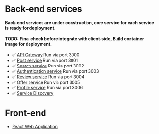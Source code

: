 # Back-end services
#### Back-end services are under construction, core service for each service is ready for deployment.
#### TODO: Final check before integrate with client-side, Build container image for deployment.
* :white_check_mark: [API Gateway](https://github.com/Skydddoogg/soa2019_group2/tree/master/service/api-gateway) Run via port 3000
* :white_check_mark: [Post service](https://github.com/Skydddoogg/soa2019_group2/tree/master/service/post) Run via port 3001
* :white_check_mark: [Search service](https://github.com/Skydddoogg/soa2019_group2/tree/master/service/search) Run via port 3002
* :white_check_mark: [Authentication service](https://github.com/Skydddoogg/soa2019_group2/tree/master/service/auth) Run via port 3003
* :white_check_mark: [Review service](https://github.com/Skydddoogg/soa2019_group2/tree/master/service/review) Run via port 3004
* :white_check_mark: [Offer service](https://github.com/Skydddoogg/soa2019_group2/tree/master/service/offer) Run via port 3005
* :white_check_mark: [Profile service](https://github.com/Skydddoogg/soa2019_group2/tree/master/service/profile) Run via port 3006
* :white_check_mark: [Service Discovery](https://github.com/Skydddoogg/soa2019_group2/tree/master/service/service-discovery-server)
# Front-end
* [React Web Application](https://github.com/Skydddoogg/soa2019_group2/tree/master/client/app)
